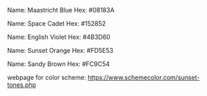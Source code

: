 Name: Maastricht Blue
Hex: #08183A

Name: Space Cadet
Hex: #152852

Name: English Violet
Hex: #4B3D60

Name: Sunset Orange
Hex: #FD5E53

Name: Sandy Brown
Hex: #FC9C54

webpage for color scheme: https://www.schemecolor.com/sunset-tones.php